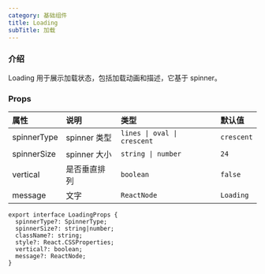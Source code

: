 ```yaml
---
category: 基础组件
title: Loading
subTitle: 加载
---
```


### 介绍

Loading 用于展示加载状态，包括加载动画和描述，它基于 spinner。

### Props

| 属性 | 说明 | 类型 | 默认值 |
| :-  | :- | :- | :- |
| spinnerType | spinner 类型 | `lines \| oval \| crescent` | `crescent` |
| spinnerSize | spinner 大小 | `string \| number` | `24` |
| vertical | 是否垂直排列 | `boolean` | `false` |
| message | 文字 | `ReactNode` | `Loading` |

```tsx
export interface LoadingProps {
  spinnerType?: SpinnerType;
  spinnerSize?: string|number;
  className?: string;
  style?: React.CSSProperties;
  vertical?: boolean;
  message?: ReactNode;
}
```